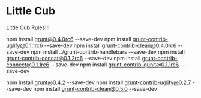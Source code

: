 Little Cub
=========

Little Cub Rules!!!

  npm install grunt@0.4.0rc6 --save-dev
  npm install grunt-contrib-uglify@0.1.1rc6 --save-dev
  npm install grunt-contrib-clean@0.4.0rc6 --save-dev
  npm install ../grunt-contrib-handlebars --save-dev
  npm install grunt-contrib-concat@0.1.2rc6 --save-dev
  npm install grunt-contrib-connect@0.1.1rc6 --save-dev
  npm install grunt-contrib-qunit@0.1.1rc6 --save-dev

  npm install grunt@0.4.2 --save-dev
  npm install grunt-contrib-uglify@0.2.7 --save-dev
  npm install grunt-contrib-clean@0.5.0 --save-dev
